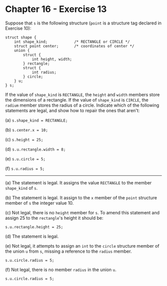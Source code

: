 # Chapter 16 - Exercise 13

Suppose that `s` is the following structure (`point` is a structure tag declared in Exercise 10):

```
struct shape {
    int shape_kind;            /* RECTANGLE or CIRCLE */
    struct point center;       /* coordinates of center */
    union {
        struct {
            int height, width;
        } rectangle;
        struct {
            int radius;
        } circle;
    } u;
} s;
```

If the value of `shape_kind` is `RECTANGLE`, the `height` and `width` members store the dimensions of a rectangle. If the value of `shape_kind` is `CIRCLE`, the `radium` member stores the radius of a circle. Indicate which of the following statements are legal, and show how to repair the ones that aren't:  

(a) `s.shape_kind = RECTANGLE;`  

(b) `s.center.x = 10;`  

(c) `s.height = 25;`  

(d) `s.u.rectangle.width = 8;`  

(e) `s.u.circle = 5;`  

(f) `s.u.radius = 5;`  

---

(a)
The statement is legal. It assigns the value `RECTANGLE` to the member `shape_kind` of `s`.  

(b)
The statement is legal. It assign to the `x` member of the `point` structure member of `s` the integer value 10.  

(c)
Not legal, there is no `height` member for `s`. To amend this statement and assign 25 to the `rectangle`'s height it should be:  

```
s.u.rectangle.height = 25;
```

(d)
The statement is legal.  

(e)
Not legal, it attempts to assign an `int` to the `circle` structure member of the union `u` from `s`, missing a reference to the `radius` member.  

```
s.u.circle.radius = 5;
```

(f)
Not legal, there is no member `radius` in the union `u`.    

```
s.u.circle.radius = 5;
```
